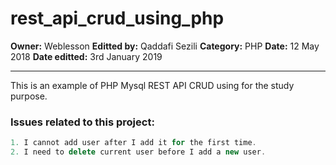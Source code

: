 # rest_api_crud_using_php
**Owner:** Weblesson
**Editted by:** Qaddafi Sezili
**Category:** PHP
**Date:** 12 May 2018
**Date editted:** 3rd January 2019

------------------------------------------------------------------------------------------------------------------------------------------

This is an example of PHP Mysql REST API CRUD using for the study purpose.

### Issues related to this project:
```js
1. I cannot add user after I add it for the first time.
2. I need to delete current user before I add a new user.
```

